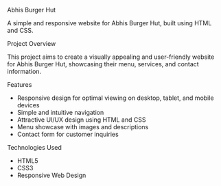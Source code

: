 Abhis Burger Hut

A simple and responsive website for Abhis Burger Hut, built using HTML and CSS.

Project Overview

This project aims to create a visually appealing and user-friendly website for Abhis Burger Hut, showcasing their menu, services, and contact information.

Features

- Responsive design for optimal viewing on desktop, tablet, and mobile devices
- Simple and intuitive navigation
- Attractive UI/UX design using HTML and CSS
- Menu showcase with images and descriptions
- Contact form for customer inquiries

Technologies Used

- HTML5
- CSS3
- Responsive Web Design
